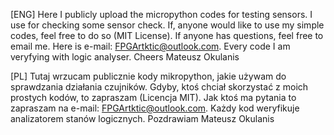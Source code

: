 [ENG] Here I publicly upload the micropython codes for testing sensors. I use for checking some sensor check. If, anyone would like to use my simple codes, feel free to do so (MIT License). If anyone has questions, feel free to email me. Here is e-mail: FPGArtktic@outlook.com.
Every code I am veryfying with logic analyser.
    Cheers Mateusz Okulanis

[PL] Tutaj wrzucam publicznie kody mikropython, jakie używam do sprawdzania działania czujników. Gdyby, ktoś chciał skorzystać z moich prostych kodów, to zapraszam (Licencja MIT). Jak ktoś ma pytania to zapraszam na e-mail: FPGArtktic@outlook.com. Każdy kod weryfikuje analizatorem stanów logicznych.
    Pozdrawiam Mateusz Okulanis